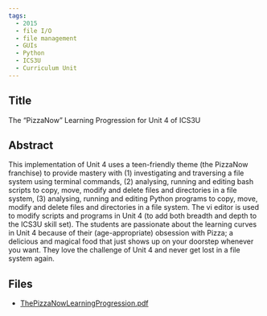```yaml
---
tags:
  - 2015
  - file I/O
  - file management
  - GUIs
  - Python
  - ICS3U
  - Curriculum Unit
---
```

    
## Title

 The “PizzaNow” Learning Progression for Unit 4 of ICS3U

## Abstract

This implementation of Unit 4 uses a teen-friendly theme (the PizzaNow franchise) to provide mastery with (1) investigating and traversing a file system using terminal commands, (2) analysing, running and editing bash scripts to copy, move, modify and delete files and directories in a file system, (3) analysing, running and editing Python programs to copy, move, modify and delete files and directories in a file system. The vi editor is used to modify scripts and programs in Unit 4 (to add both breadth and depth to the ICS3U skill set). The students are passionate about the learning curves in Unit 4 because of their (age-appropriate) obsession with Pizza; a delicious and magical food that just shows up on your doorstep whenever you want. They love the challenge of Unit 4 and never get lost in a file system again.

## Files

- [ThePizzaNowLearningProgression.pdf](https://www.russellgordon.ca/acse/cemc-cse-resources/resources/2015/Kevin_Olds/ThePizzaNowLearningProgression.pdf)
